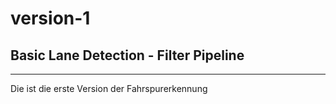 # version-1
## Basic Lane Detection - Filter Pipeline
----
Die ist die erste Version der Fahrspurerkennung
